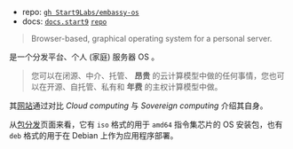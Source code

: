 

[repo]: https://github.com/Start9Labs/embassy-os.git
[docs]: https://docs.start9.com/latest
[docs-repo]: https://github.com/Start9Labs/documentation.git
[site]: https://start9.com
[release]: https://github.com/Start9Labs/embassy-os/releases

- repo: [`gh Start9Labs/embassy-os`][repo]
- docs: [`docs.start9`][docs] [`repo`][docs-repo]

> Browser-based, graphical operating system for a personal server.
> 

是一个分发平台、个人 (家庭) 服务器 OS 。

> 您可以在闭源、中介、托管、 **昂贵** 的云计算模型中做的任何事情，您也可以在开源、自托管、私有和 **年费** 的主权计算模型中做。
> 

其[网站][site]通过对比 *Cloud computing* 与 *Sovereign computing* 介绍其自身。

从[包分发][release]页面来看，它有 `iso` 格式的用于 `amd64` 指令集芯片的 OS 安装包，也有 `deb` 格式的用于在 Debian 上作为应用程序部署。
